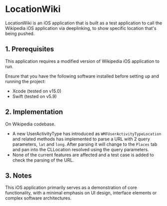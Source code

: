 # LocationWiki

LocationWiki is an iOS application that is built as a test application to call the Wikipedia iOS application via deeplinking, to show specific location that's being pushed.

## 1. Prerequisites

This application requires a modified version of Wikipedia iOS application to run.

Ensure that you have the following software installed before setting up and running the project:

- Xcode (tested on v15.0)
- Swift (tested on v5.9)

## 2. Implementation

On Wikipedia codebase.
- A new UserActivityType has introduced as `WMFUserActivityTypeLocation` and related methods has implemented to parse a URL with 2 query parameters, `lat` and `long`. After parsing it will change to the `Places` tab and pan into the CLLocation resolved using the query parameters.
- None of the current features are affected and a test case is added to check the parsing of the URL.

## 3. Notes

This iOS application primarily serves as a demonstration of core functionality, with a minimal emphasis on UI design, interface elements or complex software architectures.
